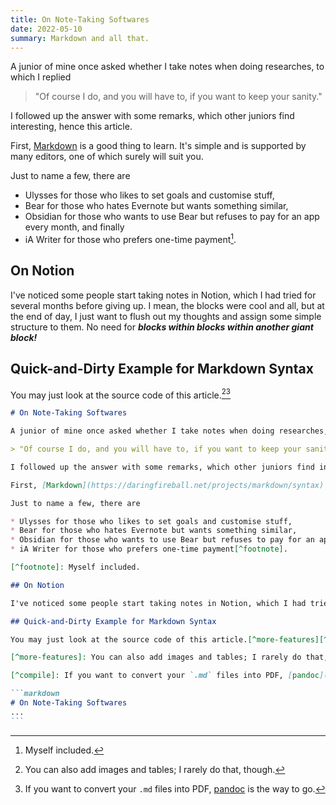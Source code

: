 ```yaml
---
title: On Note-Taking Softwares
date: 2022-05-10
summary: Markdown and all that.
---
```


A junior of mine once asked whether I take notes when doing researches, to which I replied 

> "Of course I do, and you will have to, if you want to keep your sanity."

I followed up the answer with some remarks, which other juniors find interesting, hence this article.

First, [Markdown](https://daringfireball.net/projects/markdown/syntax) is a good thing to learn. It's simple and is supported by many editors, one of which surely will suit you.

Just to name a few, there are

* Ulysses for those who likes to set goals and customise stuff,
* Bear for those who hates Evernote but wants something similar,
* Obsidian for those who wants to use Bear but refuses to pay for an app every month, and finally
* iA Writer for those who prefers one-time payment[^footnote].

[^footnote]: Myself included.

## On Notion

I've noticed some people start taking notes in Notion, which I had tried for several months before giving up. I mean, the blocks were cool and all, but at the end of day, I just want to flush out my thoughts and assign some simple structure to them. No need for _**blocks within blocks within another giant block!**_

## Quick-and-Dirty Example for Markdown Syntax

You may just look at the source code of this article.[^more-features][^compile]

[^more-features]: You can also add images and tables; I rarely do that, though.

[^compile]: If you want to convert your `.md` files into PDF, [pandoc](https://pandoc.org) is the way to go.

````markdown
# On Note-Taking Softwares

A junior of mine once asked whether I take notes when doing researches, to which I replied 

> "Of course I do, and you will have to, if you want to keep your sanity."

I followed up the answer with some remarks, which other juniors find interesting, hence this article.

First, [Markdown](https://daringfireball.net/projects/markdown/syntax) is a good thing to learn. It's simple and is supported by many editors, one of which surely will suit you.

Just to name a few, there are

* Ulysses for those who likes to set goals and customise stuff,
* Bear for those who hates Evernote but wants something similar,
* Obsidian for those who wants to use Bear but refuses to pay for an app every month, and finally
* iA Writer for those who prefers one-time payment[^footnote].

[^footnote]: Myself included.

## On Notion

I've noticed some people start taking notes in Notion, which I had tried for several months before giving up. I mean, the blocks were cool and all, but at the end of day, I just want to flush my thoughts out while assigning some simple structure to them. No need for _**blocks within blocks within another giant block!**_

## Quick-and-Dirty Example for Markdown Syntax

You may just look at the source code of this article.[^more-features][^compile]

[^more-features]: You can also add images and tables; I rarely do that, though.

[^compile]: If you want to convert your `.md` files into PDF, [pandoc](https://pandoc.org) is the way to go.

```markdown
# On Note-Taking Softwares
... 
```
````